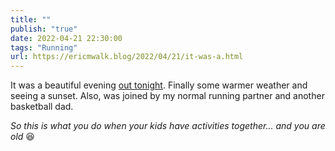 ```yaml
---
title: ""
publish: "true"
date: 2022-04-21 22:30:00
tags: "Running"
url: https://ericmwalk.blog/2022/04/21/it-was-a.html
---
```


It was a beautiful evening [out tonight](http://www.strava.com/activities/7020795158). Finally some warmer weather and seeing a sunset. Also, was joined by my normal running partner and another basketball dad.

*So this is what you do when your kids have activities together… and you are old* 😆